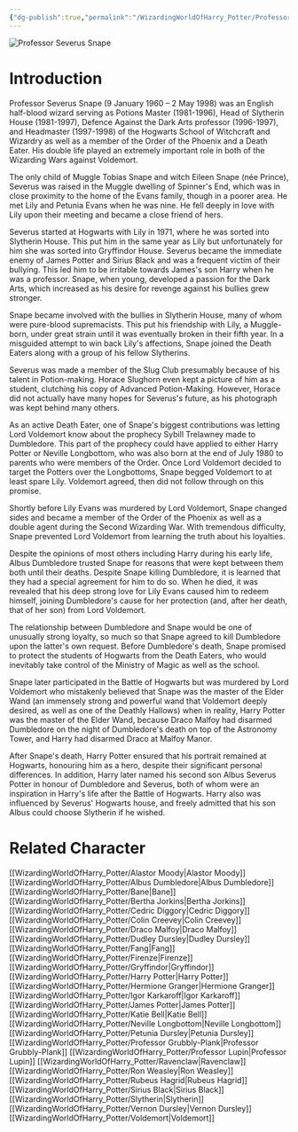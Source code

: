 ```yaml
---
{"dg-publish":true,"permalink":"/WizardingWorldOfHarry_Potter/Professor Severus Snape/","dgPassFrontmatter":true,"created":"","updated":""}
---
```


![Professor Severus Snape](http://rxbg5ysja.bkt.gdipper.com/Professor_Severus_Snape.png)
# Introduction
Professor Severus Snape (9 January 1960 – 2 May 1998) was an English half-blood wizard serving as Potions Master (1981-1996), Head of Slytherin House (1981-1997), Defence Against the Dark Arts professor (1996-1997), and Headmaster (1997-1998) of the Hogwarts School of Witchcraft and Wizardry as well as a member of the Order of the Phoenix and a Death Eater. His double life played an extremely important role in both of the Wizarding Wars against Voldemort.

The only child of Muggle Tobias Snape and witch Eileen Snape (née Prince), Severus was raised in the Muggle dwelling of Spinner's End, which was in close proximity to the home of the Evans family, though in a poorer area. He met Lily and Petunia Evans when he was nine. He fell deeply in love with Lily upon their meeting and became a close friend of hers.

Severus started at Hogwarts with Lily in 1971, where he was sorted into Slytherin House. This put him in the same year as Lily but unfortunately for him she was sorted into Gryffindor House. Severus became the immediate enemy of James Potter and Sirius Black and was a frequent victim of their bullying. This led him to be irritable towards James's son Harry when he was a professor. Snape, when young, developed a passion for the Dark Arts, which increased as his desire for revenge against his bullies grew stronger.

Snape became involved with the bullies in Slytherin House, many of whom were pure-blood supremacists. This put his friendship with Lily, a Muggle-born, under great strain until it was eventually broken in their fifth year. In a misguided attempt to win back Lily's affections, Snape joined the Death Eaters along with a group of his fellow Slytherins.

Severus was made a member of the Slug Club presumably because of his talent in Potion-making. Horace Slughorn even kept a picture of him as a student, clutching his copy of Advanced Potion-Making. However, Horace did not actually have many hopes for Severus's future, as his photograph was kept behind many others.

As an active Death Eater, one of Snape's biggest contributions was letting Lord Voldemort know about the prophecy Sybill Trelawney made to Dumbledore. This part of the prophecy could have applied to either Harry Potter or Neville Longbottom, who was also born at the end of July 1980 to parents who were members of the Order. Once Lord Voldemort decided to target the Potters over the Longbottoms, Snape begged Voldemort to at least spare Lily. Voldemort agreed, then did not follow through on this promise. 

Shortly before Lily Evans was murdered by Lord Voldemort, Snape changed sides and became a member of the Order of the Phoenix as well as a double agent during the Second Wizarding War. With tremendous difficulty, Snape prevented Lord Voldemort from learning the truth about his loyalties.

Despite the opinions of most others including Harry during his early life, Albus Dumbledore trusted Snape for reasons that were kept between them both until their deaths. Despite Snape killing Dumbledore, it is learned that they had a special agreement for him to do so. When he died, it was revealed that his deep strong love for Lily Evans caused him to redeem himself, joining Dumbledore's cause for her protection (and, after her death, that of her son) from Lord Voldemort.

The relationship between Dumbledore and Snape would be one of unusually strong loyalty, so much so that Snape agreed to kill Dumbledore upon the latter's own request. Before Dumbledore's death, Snape promised to protect the students of Hogwarts from the Death Eaters, who would inevitably take control of the Ministry of Magic as well as the school.

Snape later participated in the Battle of Hogwarts but was murdered by Lord Voldemort who mistakenly believed that Snape was the master of the Elder Wand (an immensely strong and powerful wand that Voldemort deeply desired, as well as one of the Deathly Hallows) when in reality, Harry Potter was the master of the Elder Wand, because Draco Malfoy had disarmed Dumbledore on the night of Dumbledore's death on top of the Astronomy Tower, and Harry had disarmed Draco at Malfoy Manor.

After Snape's death, Harry Potter ensured that his portrait remained at Hogwarts, honouring him as a hero, despite their significant personal differences. In addition, Harry later named his second son Albus Severus Potter in honour of Dumbledore and Severus, both of whom were an inspiration in Harry's life after the Battle of Hogwarts. Harry also was influenced by Severus' Hogwarts house, and freely admitted that his son Albus could choose Slytherin if he wished.

# Related Character
[[WizardingWorldOfHarry_Potter/Alastor Moody\|Alastor Moody]]
[[WizardingWorldOfHarry_Potter/Albus Dumbledore\|Albus Dumbledore]]
[[WizardingWorldOfHarry_Potter/Bane\|Bane]]
[[WizardingWorldOfHarry_Potter/Bertha Jorkins\|Bertha Jorkins]]
[[WizardingWorldOfHarry_Potter/Cedric Diggory\|Cedric Diggory]]
[[WizardingWorldOfHarry_Potter/Colin Creevey\|Colin Creevey]]
[[WizardingWorldOfHarry_Potter/Draco Malfoy\|Draco Malfoy]]
[[WizardingWorldOfHarry_Potter/Dudley Dursley\|Dudley Dursley]]
[[WizardingWorldOfHarry_Potter/Fang\|Fang]]
[[WizardingWorldOfHarry_Potter/Firenze\|Firenze]]
[[WizardingWorldOfHarry_Potter/Gryffindor\|Gryffindor]]
[[WizardingWorldOfHarry_Potter/Harry Potter\|Harry Potter]]
[[WizardingWorldOfHarry_Potter/Hermione Granger\|Hermione Granger]]
[[WizardingWorldOfHarry_Potter/Igor Karkaroff\|Igor Karkaroff]]
[[WizardingWorldOfHarry_Potter/James Potter\|James Potter]]
[[WizardingWorldOfHarry_Potter/Katie Bell\|Katie Bell]]
[[WizardingWorldOfHarry_Potter/Neville Longbottom\|Neville Longbottom]]
[[WizardingWorldOfHarry_Potter/Petunia Dursley\|Petunia Dursley]]
[[WizardingWorldOfHarry_Potter/Professor Grubbly-Plank\|Professor Grubbly-Plank]]
[[WizardingWorldOfHarry_Potter/Professor Lupin\|Professor Lupin]]
[[WizardingWorldOfHarry_Potter/Ravenclaw\|Ravenclaw]]
[[WizardingWorldOfHarry_Potter/Ron Weasley\|Ron Weasley]]
[[WizardingWorldOfHarry_Potter/Rubeus Hagrid\|Rubeus Hagrid]]
[[WizardingWorldOfHarry_Potter/Sirius Black\|Sirius Black]]
[[WizardingWorldOfHarry_Potter/Slytherin\|Slytherin]]
[[WizardingWorldOfHarry_Potter/Vernon Dursley\|Vernon Dursley]]
[[WizardingWorldOfHarry_Potter/Voldemort\|Voldemort]]
